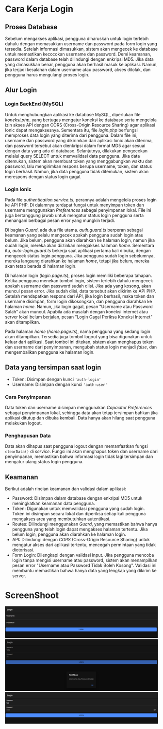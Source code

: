 # Cara Kerja Login
## Proses Database 
Sebelum mengakses aplikasi, pengguna diharuskan untuk login terlebih dahulu dengan memasukkan username dan password pada form login yang tersedia. Setelah informasi dimasukkan, sistem akan mengecek ke database untuk memastikan kecocokan username dan password. Demi keamanan, password dalam database telah dilindungi dengan enkripsi MD5. Jika data yang dimasukkan benar, pengguna akan berhasil masuk ke aplikasi. Namun, jika terjadi kesalahan dalam username atau password, akses ditolak, dan pengguna harus mengulangi proses login.

## Alur Login
### Login BackEnd (MySQL)
Untuk menghubungkan aplikasi ke database MySQL, diperlukan file *koneksi.php*, yang bertugas mengatur koneksi ke database serta mengelola izin akses API dengan CORS (Cross-Origin Resource Sharing) agar aplikasi Ionic dapat mengaksesnya. Sementara itu, file *login.php* berfungsi memproses data login yang diterima dari pengguna. Dalam file ini, username dan password yang dikirimkan dari aplikasi Ionic akan diterima, dan password tersebut akan dienkripsi dalam format MD5 agar sesuai dengan data yang ada di database. Selanjutnya, dilakukan pengecekan melalui query SELECT untuk memvalidasi data pengguna. Jika data ditemukan, sistem akan membuat token yang menggabungkan waktu dan password, lalu mengirimkan respons berupa username, token, dan status login berhasil. Namun, jika data pengguna tidak ditemukan, sistem akan merespons dengan status login gagal.
### Login Ionic 
Pada file *authentication.service.ts*, perannya adalah mengelola proses login ke API PHP. Di dalamnya terdapat fungsi untuk menyimpan token dan username menggunakan *Preferences* sebagai penyimpanan lokal. File ini juga bertanggung jawab untuk mengatur status login pengguna serta menangani berbagai pesan error yang mungkin terjadi.

Di bagian *Guard*, ada dua file utama. *auth.guard.ts* berperan sebagai keamanan yang selalu mengecek apakah pengguna sudah login atau belum. Jika belum, pengguna akan diarahkan ke halaman login, namun jika sudah login, mereka akan diizinkan mengakses halaman *home*. Sementara itu, *auto-login.guard.ts* bekerja saat aplikasi pertama kali dibuka, dengan mengecek status login pengguna. Jika pengguna sudah login sebelumnya, mereka langsung diarahkan ke halaman *home*, tetapi jika belum, mereka akan tetap berada di halaman login.

Di halaman login (*login.page.ts*), proses login memiliki beberapa tahapan. Ketika pengguna menekan tombol login, sistem terlebih dahulu mengecek apakah username dan password sudah diisi. Jika ada yang kosong, akan muncul pesan error. Jika sudah diisi, data tersebut akan dikirim ke API PHP. Setelah mendapatkan respons dari API, jika login berhasil, maka token dan username disimpan, form login dikosongkan, dan pengguna diarahkan ke halaman *home*. Namun, jika login gagal, pesan "Username atau Password Salah" akan muncul. Apabila ada masalah dengan koneksi internet atau server lokal belum berjalan, pesan "Login Gagal Periksa Koneksi Internet" akan ditampilkan.

Pada halaman *home* (*home.page.ts*), nama pengguna yang sedang login akan ditampilkan. Tersedia juga tombol logout yang bisa digunakan untuk keluar dari aplikasi. Saat tombol ini ditekan, sistem akan menghapus token dan username dari penyimpanan, mengubah status login menjadi *false*, dan mengembalikan pengguna ke halaman login.

## Data yang tersimpan saat login
- Token: Disimpan dengan kunci `'auth-login'`
- Username: Disimpan dengan kunci `'auth-user'`

### Cara Penyimpanan
Data token dan username disimpan menggunakan *Capacitor Preferences* sebagai penyimpanan lokal, sehingga data akan tetap tersimpan bahkan jika aplikasi ditutup dan dibuka kembali. Data hanya akan hilang saat pengguna melakukan logout.

### Penghapusan Data
Data akan dihapus saat pengguna logout dengan memanfaatkan fungsi `clearData()` di *service*. Fungsi ini akan menghapus token dan username dari penyimpanan, memastikan bahwa informasi login tidak lagi tersimpan dan mengatur ulang status login pengguna.

## Keamanan
Berikut adalah rincian keamanan dan validasi dalam aplikasi:

- Password: Disimpan dalam database dengan enkripsi MD5 untuk meningkatkan keamanan data pengguna.
- Token: Digunakan untuk memvalidasi pengguna yang sudah login. Token ini disimpan secara lokal dan diperiksa setiap kali pengguna mengakses area yang membutuhkan autentikasi.
- Routes: Dilindungi menggunakan *Guard*, yang memastikan bahwa hanya pengguna yang telah login dapat mengakses halaman tertentu. Jika belum login, pengguna akan diarahkan ke halaman login.
- API: Dilindungi dengan *CORS* (Cross-Origin Resource Sharing) untuk mengatur akses dari aplikasi tertentu, mencegah permintaan yang tidak diotorisasi.
- Form Login: Dilengkapi dengan validasi input. Jika pengguna mencoba login tanpa mengisi username atau password, sistem akan menampilkan pesan error "Username atau Password Tidak Boleh Kosong". Validasi ini membantu memastikan bahwa hanya data yang lengkap yang dikirim ke server.

# ScreenShoot 
![Deskripsi 1](1.png)
![Deskripsi 2](2.png)
![Deskripsi 3](3.png)


